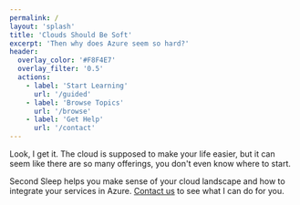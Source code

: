 ```yaml
---
permalink: /
layout: 'splash'
title: 'Clouds Should Be Soft'
excerpt: 'Then why does Azure seem so hard?'
header:
  overlay_color: '#F8F4E7'
  overlay_filter: '0.5'
  actions:
    - label: 'Start Learning'
      url: '/guided'
    - label: 'Browse Topics'
      url: '/browse'
    - label: 'Get Help'
      url: '/contact'
---
```

Look, I get it. The cloud is supposed to make your life easier, but it can seem like there are so many offerings, you don't even know where to start.

Second Sleep helps you make sense of your cloud landscape and how to integrate your services in Azure. [Contact us](/contact) to see what I can do for you.